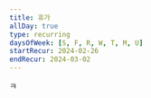 ```yaml
---
title: 휴가
allDay: true
type: recurring
daysOfWeek: [S, F, R, W, T, M, U]
startRecur: 2024-02-26
endRecur: 2024-03-02
---
```

ㅋ